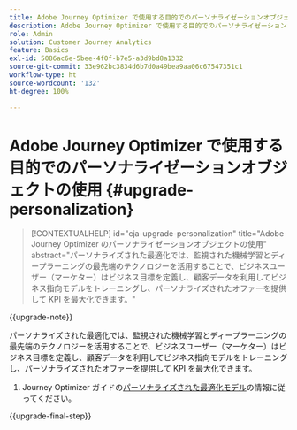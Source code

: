 ```yaml
---
title: Adobe Journey Optimizer で使用する目的でのパーソナライゼーションオブジェクトの使用
description: Adobe Journey Optimizer で使用する目的でのパーソナライゼーションオブジェクトの使用方法について説明します
role: Admin
solution: Customer Journey Analytics
feature: Basics
exl-id: 5086ac6e-5bee-4f0f-b7e5-a3d9bd8a1332
source-git-commit: 33e962bc3834d6b7d0a49bea9aa06c67547351c1
workflow-type: ht
source-wordcount: '132'
ht-degree: 100%

---
```


# Adobe Journey Optimizer で使用する目的でのパーソナライゼーションオブジェクトの使用 {#upgrade-personalization}

<!-- markdownlint-disable MD034 -->

>[!CONTEXTUALHELP]
>id="cja-upgrade-personalization"
>title="Adobe Journey Optimizer のパーソナライゼーションオブジェクトの使用"
>abstract="パーソナライズされた最適化では、監視された機械学習とディープラーニングの最先端のテクノロジーを活用することで、ビジネスユーザー（マーケター）はビジネス目標を定義し、顧客データを利用してビジネス指向モデルをトレーニングし、パーソナライズされたオファーを提供して KPI を最大化できます。"

<!-- markdownlint-enable MD034 -->

{{upgrade-note}}

パーソナライズされた最適化では、監視された機械学習とディープラーニングの最先端のテクノロジーを活用することで、ビジネスユーザー（マーケター）はビジネス目標を定義し、顧客データを利用してビジネス指向モデルをトレーニングし、パーソナライズされたオファーを提供して KPI を最大化できます。

1. Journey Optimizer ガイドの[パーソナライズされた最適化モデル](https://experienceleague.adobe.com/ja/docs/journey-optimizer/using/decisioning/offer-decisioning/rankings/ai-models/personalized-optimization-model)の情報に従ってください。

{{upgrade-final-step}}

<!--

The result of the personalization object ends up in a dataset. The result of experimentation. When a customer has used AA with Target, that ends up in a complete different space than when they're migrating to CJA and they're going to use CJA with Adobe Target. 

Target was the old way of setting up an A/B test or experimentation. Then ensuring the results of those tests in Target ended up in AA for reporting. Now if you're using Target, instead of saying that you want the data in Target, you can now select CJA as your reporting source for an Adobe Target activity. So if a customer is doing this in AA and they want to move to CJA, ...

If a customer has AJO, and is using Offers in AJO, then they can set up offers, and that also creates datasets in Platform... But that's not relevant with upgrade, exactly.



Questions we need to answer:

1. How do we determine the personalization criteria (Red for user A and blue for User B)

1. What do we implement on the site to determine the red / blue object?


2 ways we can do it:

Manually rendering content or Automatically rendering content. 


## Manual implementation of the Web SDK


## Mobile SDK implementation 





## Tags

-->
